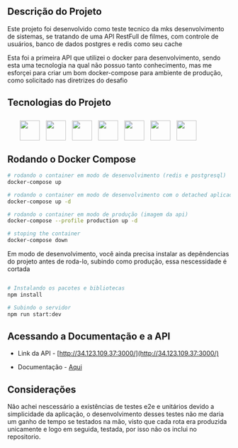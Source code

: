 ## Descrição do Projeto

<p style="text-align: left">Este projeto foi desenvolvido como teste tecnico da mks desenvolvimento de sistemas, se tratando de uma API
RestFull de filmes, com controle de usuários, banco de dados postgres e redis como seu cache</p>

<p style="text-align: left">Esta foi a primeira API que utilizei o docker para desenvolvimento, sendo esta uma tecnologia na qual não possuo tanto conhecimento, mas me esforçei para criar um bom docker-compose para ambiente de produção, como solicitado nas diretrizes do desafio</p>

## Tecnologias do Projeto

<div style="display: flex; margin: 2em; gap: 1em;" >
  <img src="https://cdn.jsdelivr.net/gh/devicons/devicon@latest/icons/typescript/typescript-original.svg" height="45" width="45"/>
  <img src="https://cdn.jsdelivr.net/gh/devicons/devicon@latest/icons/redis/redis-original.svg" height="45" width="45" />
  <img src="https://cdn.jsdelivr.net/gh/devicons/devicon@latest/icons/nestjs/nestjs-original.svg" height="45" width="45" />
  <img src="https://cdn.jsdelivr.net/gh/devicons/devicon@latest/icons/postgresql/postgresql-original.svg" height="45" width="45"/>
  <img src="https://cdn.jsdelivr.net/gh/devicons/devicon@latest/icons/docker/docker-original.svg" height="45" width="45" />
  <img src="https://cdn.jsdelivr.net/gh/devicons/devicon@latest/icons/swagger/swagger-original.svg" height="45" width="45" /> 
  <img src="https://cdn.jsdelivr.net/gh/devicons/devicon@latest/icons/googlecloud/googlecloud-original.svg" height="45" width="45" />                     
</div>

## Rodando o Docker Compose

```bash
# rodando o container em modo de desenvolvimento (redis e postgresql)
docker-compose up

# rodando o container em modo de desenvolvimento com o detached aplicado (redis e postgresql)
docker-compose up -d

# rodando o container em modo de produção (imagem da api)
docker-compose --profile production up -d

# stoping the container
docker-compose down
```

<p style="text-align: left">Em modo de desenvolvimento, você ainda precisa instalar as depêndencias do projeto antes de roda-lo, subindo como produção, essa nescessidade é cortada</p>

```bash

# Instalando os pacotes e bibliotecas
npm install

# Subindo o servidor
npm run start:dev

```

## Acessando a Documentação e a API

-  Link da API - [http://34.123.109.37:3000/](http://34.123.109.37:3000/)

- Documentação - [Aqui](http://34.123.109.37:3000/api)

## Considerações

<p style="text-align: left">Não achei nescessário a existências de testes e2e e unitários devido a simplicidade da aplicação, o desenvolvimento desses testes não me daria um ganho de tempo se testados na mão, visto que cada rota era produzida unicamente e logo em seguida, testada, por isso não os inclui no repositorio.</p>